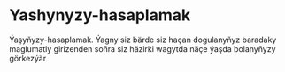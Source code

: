 # Yashynyzy-hasaplamak
Ýaşyňyzy-hasaplamak. Ýagny siz bärde siz haçan dogulanyňyz baradaky maglumatly girizenden soňra siz häzirki wagytda näçe ýaşda bolanyňyzy görkezýär
